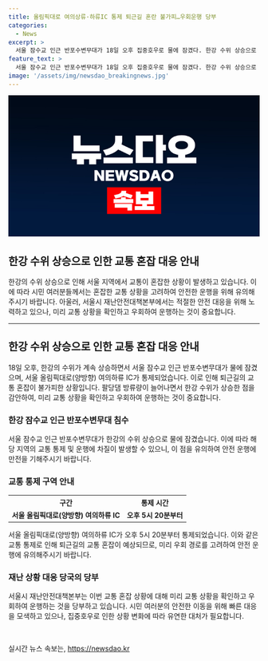 ```yaml
---
title: 올림픽대로 여의상류·하류IC 통제 퇴근길 혼란 불가피…우회운행 당부
categories:
  - News
excerpt: >
  서울 잠수교 인근 반포수변무대가 18일 오후 집중호우로 물에 잠겼다. 한강 수위 상승으로 여의하류 IC가 오전 5시 20분부터 통제됐고, 여의상류 IC도 오후 2시 55분에 통제됐다. 팔당댐 방류량 증가로 발령된 조치이며, 퇴근길 혼잡이 예상된다. 서울시 재난안전대책본부는 운행 전 교통 상황을 확인하고 우회 운행을 권고하고 있다.
feature_text: >
  서울 잠수교 인근 반포수변무대가 18일 오후 집중호우로 물에 잠겼다. 한강 수위 상승으로 여의하류 IC가 오전 5시 20분부터 통제됐고, 여의상류 IC도 오후 2시 55분에 통제됐다. 팔당댐 방류량 증가로 발령된 조치이며, 퇴근길 혼잡이 예상된다. 서울시 재난안전대책본부는 운행 전 교통 상황을 확인하고 우회 운행을 권고하고 있다.
image: '/assets/img/newsdao_breakingnews.jpg'
---
```


<p><img src="/assets/img/newsdao_breakingnews.jpg" alt="firstkoreanews 속보" /></p>

<h2>한강 수위 상승으로 인한 교통 혼잡 대응 안내</h2>

<p data-ke-size="size16">한강의 수위 상승으로 인해 서울 지역에서 교통이 혼잡한 상황이 발생하고 있습니다. 이에 따라 시민 여러분들께서는 혼잡한 교통 상황을 고려하여 안전한 운행을 위해 유의해주시기 바랍니다. 아울러, 서울시 재난안전대책본부에서는 적절한 안전 대응을 위해 노력하고 있으나, 미리 교통 상황을 확인하고 우회하여 운행하는 것이 중요합니다.</p>

<hr>

<h2 data-ke-size="size26">한강 수위 상승으로 인한 교통 혼잡 대응 안내</h2>

<p data-ke-size="size16">18일 오후, 한강의 수위가 계속 상승하면서 서울 잠수교 인근 반포수변무대가 물에 잠겼으며, 서울 올림픽대로(양방향) 여의하류 IC가 통제되었습니다. 이로 인해 퇴근길의 교통 혼잡이 불가피한 상황입니다. 팔당댐 방류량이 늘어나면서 한강 수위가 상승한 점을 감안하여, 미리 교통 상황을 확인하고 우회하여 운행하는 것이 중요합니다.</p>

<h3>한강 잠수교 인근 반포수변무대 침수</h3>

<p data-ke-size="size16">서울 잠수교 인근 반포수변무대가 한강의 수위 상승으로 물에 잠겼습니다. 이에 따라 해당 지역의 교통 통제 및 운행에 차질이 발생할 수 있으니, 이 점을 유의하여 안전 운행에 만전을 기해주시기 바랍니다.</p>

<h3>교통 통제 구역 안내</h3>

<table>
  <tr>
    <th>구간</th>
    <th>통제 시간</th>
  </tr>
  <tr>
    <td style="text-align: center; height: 17px;"><b>서울 올림픽대로(양방향) 여의하류 IC</b></td>
    <td style="text-align: center; height: 17px;"><b>오후 5시 20분부터</b></td>
  </tr>
</table>

<p data-ke-size="size16">서울 올림픽대로(양방향) 여의하류 IC가 오후 5시 20분부터 통제되었습니다. 이와 같은 교통 통제로 인해 퇴근길의 교통 혼잡이 예상되므로, 미리 우회 경로를 고려하여 안전 운행에 유의해주시기 바랍니다.</p>

<h3>재난 상황 대응 당국의 당부</h3>

<p data-ke-size="size16">서울시 재난안전대책본부는 이번 교통 혼잡 상황에 대해 미리 교통 상황을 확인하고 우회하여 운행하는 것을 당부하고 있습니다. 시민 여러분의 안전한 이동을 위해 빠른 대응을 모색하고 있으나, 집중호우로 인한 상황 변화에 따라 유연한 대처가 필요합니다.</p>

<p data-ke-size="size16">&nbsp;</p>
실시간 뉴스 속보는, <a href="https://newsdao.kr" rel="dofollow">https://newsdao.kr</a>


